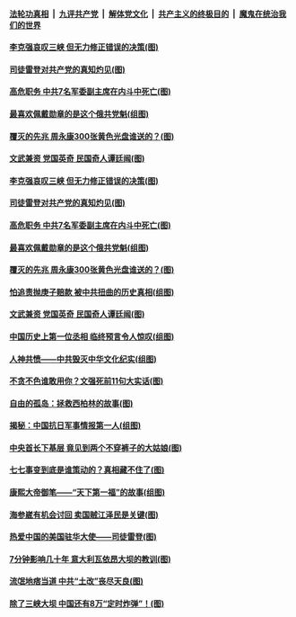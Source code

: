 ####  [法轮功真相](../../../../basic/blob/master/README.md?t=07101531) &nbsp;|&nbsp; [九评共产党](../../../../9ping.md/blob/master/README.md?t=07101531) &nbsp;|&nbsp; [解体党文化](../../../../jtdwh.md/blob/master/README.md?t=07101531)  &nbsp;|&nbsp; [共产主义的终极目的](../../../../gczydzjmd.md/blob/master/README.md?t=07101531) &nbsp;|&nbsp; [魔鬼在统治我们的世界](../../../../mgztzwmdsj.md/blob/master/README.md?t=07101531) 

#### [李克强哀叹三峡 但无力修正错误的决策(图)](../pages/p6/937538.md?t=07101531) 

#### [司徒雷登对共产党的真知灼见(图)](../pages/p6/934960.md?t=07101531) 

#### [高危职务 中共7名军委副主席在内斗中死亡(图)](../pages/p6/937966.md?t=07101531) 

#### [最喜欢佩戴勋章的是这个俄共党魁(组图)](../pages/p6/938666.md?t=07101531) 

#### [覆灭的先兆 周永康300张黄色光盘谁送的？(图)](../pages/p6/938537.md?t=07101531) 

#### [文武兼资 党国英奇 民国奇人谭廷闿(图)](../pages/p6/938512.md?t=07101531) 

#### [李克强哀叹三峡 但无力修正错误的决策(图)](../pages/p6/937538.md?t=07101531) 

#### [司徒雷登对共产党的真知灼见(图)](../pages/p6/934960.md?t=07101531) 

#### [高危职务 中共7名军委副主席在内斗中死亡(图)](../pages/p6/937966.md?t=07101531) 

#### [最喜欢佩戴勋章的是这个俄共党魁(组图)](../pages/p6/938666.md?t=07101531) 

#### [覆灭的先兆 周永康300张黄色光盘谁送的？(图)](../pages/p6/938537.md?t=07101531) 

#### [怕追责抛庚子赔款 被中共扭曲的历史真相(组图)](../pages/p6/938779.md?t=07101531) 

#### [文武兼资 党国英奇 民国奇人谭廷闿(图)](../pages/p6/938512.md?t=07101531) 

#### [中国历史上第一位丞相 临终预言令人惊叹(组图)](../pages/p6/938665.md?t=07101531) 

#### [人神共愤——中共毁灭中华文化纪实(组图)](../pages/p6/938791.md?t=07101531) 

#### [不贪不色谁敢用你？文强死前11句大实话(图)](../pages/p6/938533.md?t=07101531) 

#### [自由的孤岛：拯救西柏林的故事(图)](../pages/p6/938683.md?t=07101531) 

#### [揭秘：中国抗日军事情报第一人(组图)](../pages/p6/938662.md?t=07101531) 

#### [中央首长下基层 竟见到两个不穿裤子的大姑娘(图)](../pages/p6/937961.md?t=07101531) 

#### [七七事变到底是谁策动的？真相藏不住了(图)](../pages/p6/918522.md?t=07101531) 

#### [康熙大帝御笔——“天下第一福”的故事(组图)](../pages/p6/938350.md?t=07101531) 

#### [海参崴有机会讨回 卖国贼江泽民是关键(图)](../pages/p6/938782.md?t=07101531) 

#### [热爱中国的美国驻华大使——司徒雷登(图)](../pages/p6/934961.md?t=07101531) 

#### [7分钟影响几十年 意大利瓦依昂大坝的教训(图)](../pages/p6/937542.md?t=07101531) 

#### [流氓地痞当道 中共“土改”丧尽天良(图)](../pages/p6/937896.md?t=07101531) 

#### [除了三峡大坝 中国还有8万“定时炸弹”！(图)](../pages/p6/937540.md?t=07101531) 

